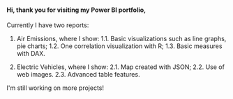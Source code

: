 #### Hi, thank you for visiting my Power BI portfolio,

Currently I have two reports:

1. Air Emissions, where I show:
   1.1. Basic visualizations such as line graphs, pie charts;
   1.2. One correlation visualization with R;
   1.3. Basic measures with DAX.
   
3. Electric Vehicles, where I show:
   2.1. Map created with JSON;
   2.2. Use of web images.
   2.3. Advanced table features.

I'm still working on more projects!
